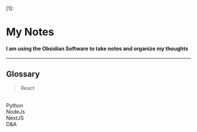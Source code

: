 [1]: 

# My Notes

#### I am using the Obsidian Software to take notes and organize my thoughts 

----
## Glossary
>React
<br>
Python
<br>
NodeJs
<br>
NextJS
<br>
D&A